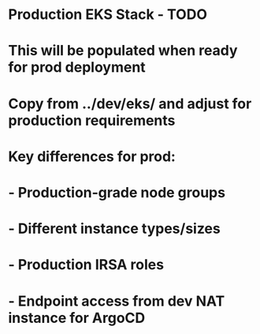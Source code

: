 # Production EKS Stack - TODO  
# This will be populated when ready for prod deployment
# Copy from ../dev/eks/ and adjust for production requirements

# Key differences for prod:
# - Production-grade node groups
# - Different instance types/sizes  
# - Production IRSA roles
# - Endpoint access from dev NAT instance for ArgoCD
